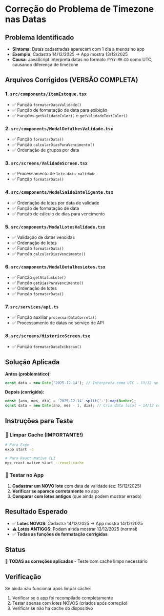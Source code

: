 # Correção do Problema de Timezone nas Datas

## Problema Identificado
- **Sintoma**: Datas cadastradas aparecem com 1 dia a menos no app
- **Exemplo**: Cadastra 14/12/2025 → App mostra 13/12/2025
- **Causa**: JavaScript interpreta datas no formato `YYYY-MM-DD` como UTC, causando diferença de timezone

## Arquivos Corrigidos (VERSÃO COMPLETA)

### 1. `src/components/ItemEstoque.tsx`
- ✅ Função `formatarDataValidade()` 
- ✅ Função de formatação de data para exibição
- ✅ Funções `getValidadeColor()` e `getValidadeTextColor()`

### 2. `src/components/ModalDetalhesValidade.tsx`
- ✅ Função `formatarData()`
- ✅ Função `calcularDiasParaVencimento()`
- ✅ Ordenação de grupos por data

### 3. `src/screens/ValidadeScreen.tsx`
- ✅ Processamento de `lote.data_validade`
- ✅ Função `formatarData()`

### 4. `src/components/ModalSaidaInteligente.tsx`
- ✅ Ordenação de lotes por data de validade
- ✅ Função de formatação de data
- ✅ Função de cálculo de dias para vencimento

### 5. `src/components/ModalLotesValidade.tsx`
- ✅ Validação de datas vencidas
- ✅ Ordenação de lotes
- ✅ Função `formatarData()`
- ✅ Função `calcularDiasVencimento()`

### 6. `src/components/ModalDetalhesLotes.tsx`
- ✅ Função `getStatusLote()`
- ✅ Função `getDiasParaVencimento()`
- ✅ Ordenação de lotes
- ✅ Função `formatarData()`

### 7. `src/services/api.ts`
- ✅ Função auxiliar `processarDataCorreta()`
- ✅ Processamento de datas no serviço de API

### 8. `src/screens/HistoricoScreen.tsx`
- ✅ Função `formatarDataExibicao()`

## Solução Aplicada

**Antes (problemático):**
```javascript
const data = new Date('2025-12-14'); // Interpreta como UTC → 13/12 no Brasil
```

**Depois (corrigido):**
```javascript
const [ano, mes, dia] = '2025-12-14'.split('-').map(Number);
const data = new Date(ano, mes - 1, dia); // Cria data local → 14/12 correto
```

## Instruções para Teste

### 🔄 Limpar Cache (IMPORTANTE!)
```bash
# Para Expo
expo start -c

# Para React Native CLI
npx react-native start --reset-cache
```

### 📱 Testar no App
1. **Cadastrar um NOVO lote** com data de validade (ex: 15/12/2025)
2. **Verificar se aparece corretamente** no app
3. **Comparar com lotes antigos** (que ainda podem mostrar errado)

## Resultado Esperado

- ✅ **Lotes NOVOS**: Cadastra 14/12/2025 → App mostra 14/12/2025
- ⚠️ **Lotes ANTIGOS**: Podem ainda mostrar 13/12/2025 (normal)
- ✅ **Todas as funções de formatação corrigidas**

## Status
🔧 **TODAS as correções aplicadas** - Teste com cache limpo necessário

## Verificação
Se ainda não funcionar após limpar cache:
1. Verificar se o app foi recompilado completamente
2. Testar apenas com lotes NOVOS (criados após correção)
3. Verificar se não há cache do dispositivo